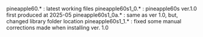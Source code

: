 pineapple60.* : latest working files
pineapple60s1_0.* : pineapple60s ver.1.0 first produced at 2025-05
pineapple60s1_0a.* : same as ver 1.0, but, changed library folder location
pineapple60s1_1.* : fixed some manual corrections made when installing ver. 1.0